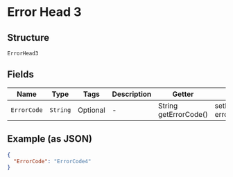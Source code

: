 
# Error Head 3

## Structure

`ErrorHead3`

## Fields

| Name | Type | Tags | Description | Getter | Setter |
|  --- | --- | --- | --- | --- | --- |
| `ErrorCode` | `String` | Optional | - | String getErrorCode() | setErrorCode(String errorCode) |

## Example (as JSON)

```json
{
  "ErrorCode": "ErrorCode4"
}
```

